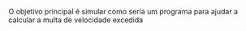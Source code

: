 O objetivo principal é simular como seria um programa para ajudar a calcular a multa de velocidade excedida 

